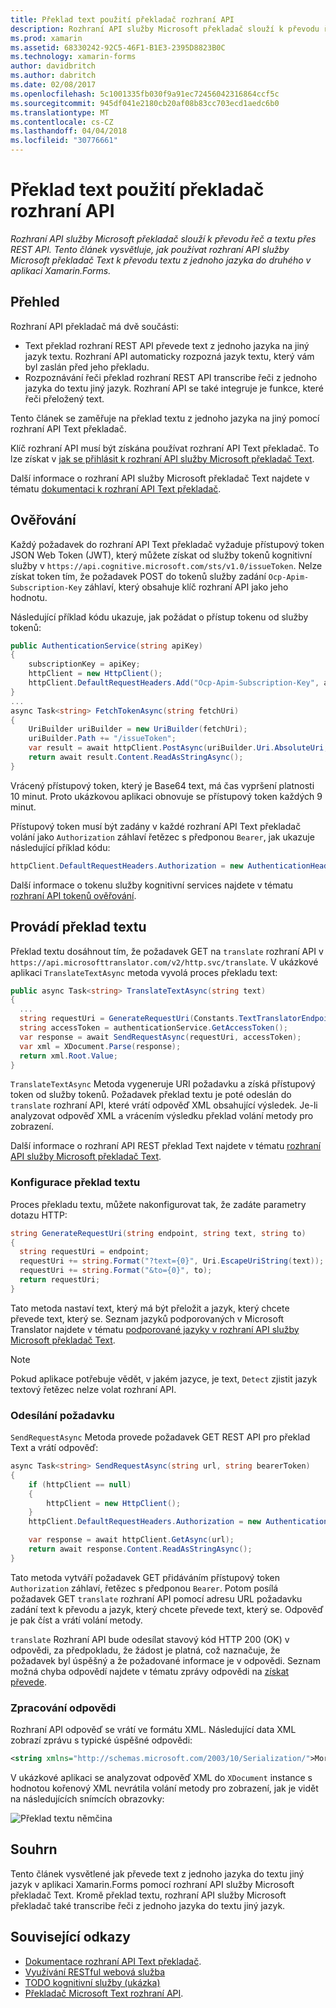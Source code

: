```yaml
---
title: Překlad text použití překladač rozhraní API
description: Rozhraní API služby Microsoft překladač slouží k převodu řeč a textu přes REST API. Tento článek vysvětluje, jak používat rozhraní API služby Microsoft překladač Text k převodu textu z jednoho jazyka do druhého v aplikaci Xamarin.Forms.
ms.prod: xamarin
ms.assetid: 68330242-92C5-46F1-B1E3-2395D8823B0C
ms.technology: xamarin-forms
author: davidbritch
ms.author: dabritch
ms.date: 02/08/2017
ms.openlocfilehash: 5c1001335fb030f9a91ec72456042316864ccf5c
ms.sourcegitcommit: 945df041e2180cb20af08b83cc703ecd1aedc6b0
ms.translationtype: MT
ms.contentlocale: cs-CZ
ms.lasthandoff: 04/04/2018
ms.locfileid: "30776661"
---
```

# <a name="text-translation-using-the-translator-api"></a>Překlad text použití překladač rozhraní API

_Rozhraní API služby Microsoft překladač slouží k převodu řeč a textu přes REST API. Tento článek vysvětluje, jak používat rozhraní API služby Microsoft překladač Text k převodu textu z jednoho jazyka do druhého v aplikaci Xamarin.Forms._

## <a name="overview"></a>Přehled

Rozhraní API překladač má dvě součásti:

- Text překlad rozhraní REST API převede text z jednoho jazyka na jiný jazyk textu. Rozhraní API automaticky rozpozná jazyk textu, který vám byl zaslán před jeho překladu.
- Rozpoznávání řeči překlad rozhraní REST API transcribe řeči z jednoho jazyka do textu jiný jazyk. Rozhraní API se také integruje je funkce, které řeči přeložený text.

Tento článek se zaměřuje na překlad textu z jednoho jazyka na jiný pomocí rozhraní API Text překladač.

Klíč rozhraní API musí být získána používat rozhraní API Text překladač. To lze získat v [jak se přihlásit k rozhraní API služby Microsoft překladač Text](/azure/cognitive-services/translator/translator-text-how-to-signup/).

Další informace o rozhraní API služby Microsoft překladač Text najdete v tématu [dokumentaci k rozhraní API Text překladač](/azure/cognitive-services/translator/).

## <a name="authentication"></a>Ověřování

Každý požadavek do rozhraní API Text překladač vyžaduje přístupový token JSON Web Token (JWT), který můžete získat od služby tokenů kognitivní služby v `https://api.cognitive.microsoft.com/sts/v1.0/issueToken`. Nelze získat token tím, že požadavek POST do tokenů služby zadání `Ocp-Apim-Subscription-Key` záhlaví, který obsahuje klíč rozhraní API jako jeho hodnotu.

Následující příklad kódu ukazuje, jak požádat o přístup tokenu od služby tokenů:

```csharp
public AuthenticationService(string apiKey)
{
    subscriptionKey = apiKey;
    httpClient = new HttpClient();
    httpClient.DefaultRequestHeaders.Add("Ocp-Apim-Subscription-Key", apiKey);
}
...
async Task<string> FetchTokenAsync(string fetchUri)
{
    UriBuilder uriBuilder = new UriBuilder(fetchUri);
    uriBuilder.Path += "/issueToken";
    var result = await httpClient.PostAsync(uriBuilder.Uri.AbsoluteUri, null);
    return await result.Content.ReadAsStringAsync();
}
```

Vrácený přístupový token, který je Base64 text, má čas vypršení platnosti 10 minut. Proto ukázkovou aplikaci obnovuje se přístupový token každých 9 minut.

Přístupový token musí být zadány v každé rozhraní API Text překladač volání jako `Authorization` záhlaví řetězec s předponou `Bearer`, jak ukazuje následující příklad kódu:

```csharp
httpClient.DefaultRequestHeaders.Authorization = new AuthenticationHeaderValue("Bearer", bearerToken);
```

Další informace o tokenu služby kognitivní services najdete v tématu [rozhraní API tokenů ověřování](http://docs.microsofttranslator.com/oauth-token.html).

## <a name="performing-text-translation"></a>Provádí překlad textu

Překlad textu dosáhnout tím, že požadavek GET na `translate` rozhraní API v `https://api.microsofttranslator.com/v2/http.svc/translate`. V ukázkové aplikaci `TranslateTextAsync` metoda vyvolá proces překladu text:

```csharp
public async Task<string> TranslateTextAsync(string text)
{
  ...
  string requestUri = GenerateRequestUri(Constants.TextTranslatorEndpoint, text, "en", "de");
  string accessToken = authenticationService.GetAccessToken();
  var response = await SendRequestAsync(requestUri, accessToken);
  var xml = XDocument.Parse(response);
  return xml.Root.Value;
}
```

`TranslateTextAsync` Metoda vygeneruje URI požadavku a získá přístupový token od služby tokenů. Požadavek překlad textu je poté odeslán do `translate` rozhraní API, které vrátí odpověď XML obsahující výsledek. Je-li analyzovat odpověď XML a vrácením výsledku překlad volání metody pro zobrazení.

Další informace o rozhraní API REST překlad Text najdete v tématu [rozhraní API služby Microsoft překladač Text](http://docs.microsofttranslator.com/text-translate.html).

### <a name="configuring-text-translation"></a>Konfigurace překlad textu

Proces překladu textu, můžete nakonfigurovat tak, že zadáte parametry dotazu HTTP:

```csharp
string GenerateRequestUri(string endpoint, string text, string to)
{
  string requestUri = endpoint;
  requestUri += string.Format("?text={0}", Uri.EscapeUriString(text));
  requestUri += string.Format("&to={0}", to);
  return requestUri;
}
```

Tato metoda nastaví text, který má být přeložit a jazyk, který chcete převede text, který se. Seznam jazyků podporovaných v Microsoft Translator najdete v tématu [podporované jazyky v rozhraní API služby Microsoft překladač Text](/azure/cognitive-services/translator/languages/).

> [!NOTE]
> Pokud aplikace potřebuje vědět, v jakém jazyce, je text, `Detect` zjistit jazyk textový řetězec nelze volat rozhraní API.

### <a name="sending-the-request"></a>Odesílání požadavku

`SendRequestAsync` Metoda provede požadavek GET REST API pro překlad Text a vrátí odpověď:

```csharp
async Task<string> SendRequestAsync(string url, string bearerToken)
{
    if (httpClient == null)
    {
        httpClient = new HttpClient();
    }
    httpClient.DefaultRequestHeaders.Authorization = new AuthenticationHeaderValue("Bearer", bearerToken);

    var response = await httpClient.GetAsync(url);
    return await response.Content.ReadAsStringAsync();
}
```

Tato metoda vytváří požadavek GET přidáváním přístupový token `Authorization` záhlaví, řetězec s předponou `Bearer`. Potom posílá požadavek GET `translate` rozhraní API pomocí adresu URL požadavku zadání text k převodu a jazyk, který chcete převede text, který se. Odpověď je pak číst a vrátí volání metody.

`translate` Rozhraní API bude odesílat stavový kód HTTP 200 (OK) v odpovědi, za předpokladu, že žádost je platná, což naznačuje, že požadavek byl úspěšný a že požadované informace je v odpovědi. Seznam možná chyba odpovědí najdete v tématu zprávy odpovědi na [získat převede](http://docs.microsofttranslator.com/text-translate.html#!/default/get_Translate).

### <a name="processing-the-response"></a>Zpracování odpovědi

Rozhraní API odpověď se vrátí ve formátu XML. Následující data XML zobrazí zprávu s typické úspěšné odpovědi:

```xml
<string xmlns="http://schemas.microsoft.com/2003/10/Serialization/">Morgen kaufen gehen ein</string>
```

V ukázkové aplikaci se analyzovat odpověď XML do `XDocument` instance s hodnotou kořenový XML nevrátila volání metody pro zobrazení, jak je vidět na následujících snímcích obrazovky:

![](text-translation-images/text-translation.png "Překlad textu němčina")

## <a name="summary"></a>Souhrn

Tento článek vysvětlené jak převede text z jednoho jazyka do textu jiný jazyk v aplikaci Xamarin.Forms pomocí rozhraní API služby Microsoft překladač Text. Kromě překlad textu, rozhraní API služby Microsoft překladač také transcribe řeči z jednoho jazyka do textu jiný jazyk.

## <a name="related-links"></a>Související odkazy

- [Dokumentace rozhraní API Text překladač](/azure/cognitive-services/translator/).
- [Využívání RESTful webová služba](~/xamarin-forms/data-cloud/consuming/rest.md)
- [TODO kognitivní služby (ukázka)](https://developer.xamarin.com/samples/xamarin-forms/WebServices/TodoCognitiveServices/)
- [Překladač Microsoft Text rozhraní API](http://docs.microsofttranslator.com/text-translate.html).

